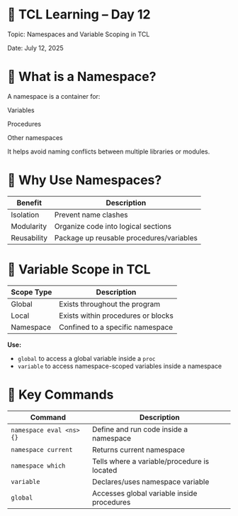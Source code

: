 # 📘 TCL Learning – Day 12

Topic: Namespaces and Variable Scoping in TCL

Date: July 12, 2025

# 🔹 What is a Namespace?
A namespace is a container for:

Variables

Procedures

Other namespaces

It helps avoid naming conflicts between multiple libraries or modules.

# 🔹 Why Use Namespaces?
| **Benefit**  | **Description**                        |
|--------------|----------------------------------------|
| Isolation    | Prevent name clashes                   |
| Modularity   | Organize code into logical sections    |
| Reusability  | Package up reusable procedures/variables |

# 🔹 Variable Scope in TCL
| **Scope Type** | **Description**                              |
|----------------|----------------------------------------------|
| Global         | Exists throughout the program                |
| Local          | Exists within procedures or blocks           |
| Namespace      | Confined to a specific namespace             |

**Use:**
- `global` to access a global variable inside a `proc`
- `variable` to access namespace-scoped variables inside a namespace

# 📘 Key Commands
| **Command**                    | **Description**                                      |
|--------------------------------|------------------------------------------------------|
| `namespace eval <ns> {}`       | Define and run code inside a namespace               |
| `namespace current`            | Returns current namespace                            |
| `namespace which`              | Tells where a variable/procedure is located          |
| `variable`                     | Declares/uses namespace variable                     |
| `global`                       | Accesses global variable inside procedures           |
